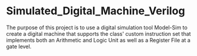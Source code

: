 # Simulated_Digital_Machine_Verilog
The purpose of this project is to use a digital simulation tool Model-Sim to create a digital machine that supports the class' custom instruction set that implements both an Arithmetic and Logic Unit as well as a Register File at a gate level.
